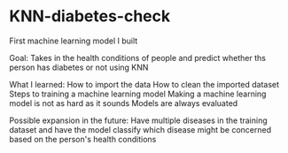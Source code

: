 # KNN-diabetes-check
First machine learning model I built

Goal:
Takes in the health conditions of people and predict whether ths person has diabetes or not using KNN

What I learned:
How to import the data
How to clean the imported dataset
Steps to training a machine learning model
Making a machine learning model is not as hard as it sounds
Models are always evaluated

Possible expansion in the future:
Have multiple diseases in the training dataset and have the model classify which disease might be concerned based on the person's health conditions
